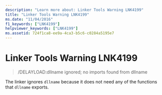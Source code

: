 ```yaml
---
description: "Learn more about: Linker Tools Warning LNK4199"
title: "Linker Tools Warning LNK4199"
ms.date: "11/04/2016"
f1_keywords: ["LNK4199"]
helpviewer_keywords: ["LNK4199"]
ms.assetid: 724f1ca8-ee9a-4ca3-b5c6-c0284a5195e7
---
```

# Linker Tools Warning LNK4199

> /DELAYLOAD:dllname ignored; no imports found from dllname

The linker ignores `dllname` because it does not need any of the functions that `dllname` exports.
